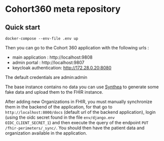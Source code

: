 # Cohort360 meta repository


## Quick start

```
docker-compose --env-file .env up
```

Then you can go to the Cohort 360 application with the following urls : 
- main application : http://localhost:9808
- admin portal : http://localhost:9807
- keycloak authentication: http://172.28.0.20:8080

The default credentials are admin:admin


The base instance contains no data you can use [Synthea](https://github.com/synthetichealth/synthea) to generate some fake data and upload them to the FHIR instance. 

After adding new Organizations in FHIR, you must manually synchronize them in the backend of the application, for that
go to `http://localhost:8000/docs` (default url of the backend application), login (using the oidc secret found in the file `env/django.env` `OIDC_CLIENT_SECRET_1`) and then execute the query of the endpoint `PUT /fhir-perimeters/_sync/`. You should then have the patient data and organization available in the application.


